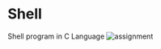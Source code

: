 # Shell
Shell program in C Language
![assignment](https://github.com/KPrathamesh-27/Shell/assets/88785845/ff80a7dc-1bda-4feb-bcea-d696502b22b2)
